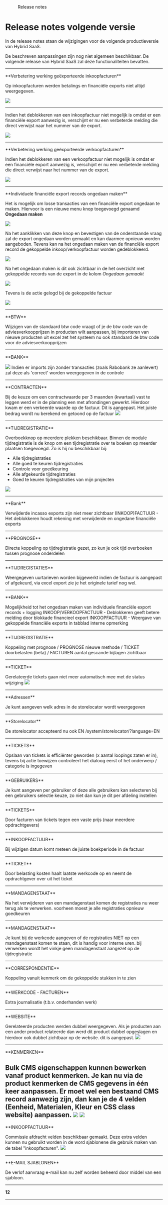 <properties>
	<page>
		<title>Release notes volgende versie</title>
	</page>
	<menu>
		<position>Release notes </position>
		<title>Volgende versie</title>
	</menu>
</properties>

# Release notes volgende versie #

In de release notes staan de wijzigingen voor de volgende productieversie van Hybrid SaaS.

<div class="info">
De beschreven aanpassingen zijn nog niet algemeen beschikbaar. De volgende release van Hybrid SaaS zal deze functionaliteiten bevatten.
</div>
 
---------------------------------------------------------------------------------------------------------	
<div class="tag-fix"></div>
**Verbetering werking geëxporteerde inkoopfacturen**

Op inkoopfacturen werden betalings en financiële exports niet altijd weergegeven.

![](images/inkoop-factuur-export-info.jpg)

---------------------------------------------------------------------------------------------------------
<div class="tag-update"></div>
Indien het deblokkeren van een inkoopfactuur niet mogelijk is omdat er een financiële export aanwezig is, verschijnt er nu een verbeterde melding die direct verwijst naar het nummer van de export.

![](images/inkoop-factuur-melding-deblokkeren.jpg)

---------------------------------------------------------------------------------------------------------
<div class="tag-update"></div>
**Verbetering werking geëxporteerde verkoopfacturen**

Indien het deblokkeren van een verkoopfactuur niet mogelijk is omdat er een financiële export aanwezig is, verschijnt er nu een verbeterde melding die direct verwijst naar het nummer van de export.

![](images/verkoop-factuur-melding-deblokkeren.jpg)

---------------------------------------------------------------------------------------------------------
<div class="tag-new"></div>
**Individuele financiële export records ongedaan maken**

Het is mogelijk om losse transacties van een financiële export ongedaan te maken. Hiervoor is een nieuwe menu knop toegevoegd genaamd **Ongedaan maken** 

![](images/financiele-export-ongedaan-maken.jpg)

Na het aanklikken van deze knop en bevestigen van de onderstaande vraag zal de export ongedaan worden gemaakt en kan daarmee opnieuw worden aangeboden. Tevens kan na het ongedaan maken van de financiële export record de gekoppelde inkoop/verkoopfactuur worden gedeblokkeerd.

![](images/financiele-export-ongedaan-maken-vraag.jpg)

Na het ongedaan maken is dit ook zichtbaar in de het overzicht met gekoppelde records van de export in de kolom *Ongedaan gemaakt*

![](images/financiele-export-ongedaan-gemaakt.jpg)

Tevens is de actie gelogd bij de gekoppelde factuur

![](images/financiele-export-ongedaan-gemaakt-log.jpg)

---------------------------------------------------------------------------------------------------------
<div class="tag-update"></div>
**BTW**

Wijzigen van de standaard btw code vraagt of je de btw code van de adviesverkoopprijzen in producten wilt aanpassen, bij importeren van nieuwe producten uit excel zet het systeem nu ook standaard de btw code voor de adviesverkoopprijzen

---------------------------------------------------------------------------------------------------------
<div class="tag-update"></div>
**BANK**

![](images/.jpg)
Indien er imports zijn zonder transacties (zoals Rabobank ze aanlevert) zal deze als 'correct' worden weergegeven in de controle

---------------------------------------------------------------------------------------------------------
<div class="tag-update"></div>
**CONTRACTEN**

Bij de keuze om een contractwaarde per 3 maanden (kwartaal) vast te leggen werd er in de planning een met afrondingen gewerkt. Hierdoor kwam er een verkeerde waarde op de factuur. Dit is aangepast. Het juiste bedrag wordt nu berekend en getoond op de factuur
![](images/contract-3-maanden.jpg)


---------------------------------------------------------------------------------------------------------
<div class="tag-new"></div>
**TIJDREGISTRATIE**


Overboekknop op meerdere plekken beschikbaar. Binnen de module tijdregistratie is de knop om een tijdregistratie over te boeken op meerder plaatsen toegevoegd. Zo is hij nu beschikbaar bij:

- Alle tijdregistraties
- Alle goed te keuren tijdregistraties
- Controle voor goedkeuring
- Alle afgekeurde tijdregistraties
- Goed te keuren tijdregistraties van mijn projecten


![](images/tijdregistratie-overboeken.jpg)

---------------------------------------------------------------------------------------------------------
<div class="tag-update"></div>
**Bank**

Verwijderde incasso exports zijn niet meer zichtbaar (INKOOP)FACTUUR - Het deblokkeren houdt rekening met verwijderde en ongedane financiële exports

---------------------------------------------------------------------------------------------------------
<div class="tag-update"></div>
**PROGNOSE**

 Directe koppeling op tijdregistratie gezet, zo kun je ook tijd overboeken tussen prognose onderdelen

---------------------------------------------------------------------------------------------------------
<div class="tag-update"></div>
**TIJDREGISTATIES**

 Weergegeven uurtarieven worden bijgewerkt indien de factuur is aangepast of afgekeurd, via excel export zie je het originele tarief nog wel.

---------------------------------------------------------------------------------------------------------
<div class="tag-update"></div>
**BANK**

 Mogelijkheid tot het ongedaan maken van individuele financiële export records + logging INKOOP/VERKOOPFACTUUR - Deblokkeren geeft betere melding door blokkade financieel export INKOOPFACTUUR - Weergave van gekoppelde financiële exports in tabblad interne opmerking

---------------------------------------------------------------------------------------------------------
<div class="tag-update"></div>
**TIJDREGISTRATIE**

Koppeling met prognose / PROGNOSE nieuwe methode / TICKET doorbelasten (beta) / FACTUREN aantal gescande bijlagen zichtbaar

---------------------------------------------------------------------------------------------------------
<div class="tag-update"></div>
**TICKET**

Gerelateerde tickets gaan niet meer automatisch mee met de status wijziging
![](images/tickets-gerelateerd-status.jpg)

---------------------------------------------------------------------------------------------------------
<div class="tag-update"></div>
**Adressen**

Je kunt aangeven welk adres in de storelocator wordt weergegeven

---------------------------------------------------------------------------------------------------------
<div class="tag-update"></div>
**Storelocator**

De storelocator accepteerd nu ook EN /system/storelocator/?language=EN

---------------------------------------------------------------------------------------------------------
<div class="tag-update"></div>
**TICKETS**

Opslaan van tickets is efficiënter geworden (x aantal loopings zaten er in), tevens bij actie toewijzen controleert het dialoog eerst of het onderwerp / categorie is ingegeven

---------------------------------------------------------------------------------------------------------
<div class="tag-update"></div>
**GEBRUIKERS**

Je kunt aangeven per gebruiker of deze alle gebruikers kan selecteren bij een gebruikers selectie keuze, zo niet dan kun je dit per afdeling instellen

---------------------------------------------------------------------------------------------------------
<div class="tag-update"></div>
**TICKETS**

Door facturen van tickets tegen een vaste prijs (naar meerdere opdrachtgevers)

---------------------------------------------------------------------------------------------------------
<div class="tag-update"></div>
**INKOOPFACTUUR**

Bij wijzigen datum komt meteen de juiste boekperiode in de factuur

---------------------------------------------------------------------------------------------------------
<div class="tag-update"></div>
**TICKET**

Door belasting kosten haalt laatste werkcode op en neemt de opdrachtgever over uit het ticket

---------------------------------------------------------------------------------------------------------
<div class="tag-update"></div>
**MANDAGENSTAAT**

Na het verwijderen van een mandagenstaat komen de registraties nu weer terug als te verwerken. voorheen moest je alle registraties opnieuw goedkeuren

---------------------------------------------------------------------------------------------------------
<div class="tag-update"></div>
**MANDAGENSTAAT**

Je kunt bij de werkcode aangeven of de registraties NIET op een mandagenstaat komen te staan, dit is handig voor interne uren. bij verwerken wordt het vinkje geen mandagenstaat aangezet op de tijdregistratie

---------------------------------------------------------------------------------------------------------
<div class="tag-update"></div>
**CORRESPONDENTIE**

Koppeling vanuit kenmerk om de gekoppelde stukken in te zien

---------------------------------------------------------------------------------------------------------
<div class="tag-update"></div>
**WERKCODE - FACTUREN**

Extra journalisatie (t.b.v. onderhanden werk)

---------------------------------------------------------------------------------------------------------
<div class="tag-fix"></div>
**WEBSITE**

Gerelateerde producten werden dubbel weergegeven.
Als je producten aan een ander product relateerde dan werd dit product dubbel opgeslagen en hierdoor ook dubbel zichtbaar op de website. dit is aangepast. 
![](images/product-gerelateerd-dubbel.jpg)

---------------------------------------------------------------------------------------------------------
<div class="tag-update"></div>
**KENMERKEN**

Bulk CMS eigenschappen kunnen bewerken vanaf product kenmerken. Je kan nu via de product kenmerken de CMS gegevens in één keer aanpassen. Er moet wel een bestaand CMS record aanwezig zijn, dan kan je de 4 velden (Eenheid, Materialen, Kleur en CSS class website) aanpassen.
![](images/cms-bulk-aanpassing-1.jpg)
![](images/cms-bulk-aanpassing-2.jpg)
---------------------------------------------------------------------------------------------------------
<div class="tag-new"></div>
**INKOOPFACTUUR**

Commissie afdracht velden beschikbaar gemaakt. Deze extra velden kunnen nu gebruikt worden in de word sjablonene die gebruik maken van de tabel "inkoopfacturen". 
![](images/word-sjabloon-commissie.jpg)


---------------------------------------------------------------------------------------------------------
<div class="tag-new"></div>
**E-MAIL SJABLONEN**

De verlof aanvraag e-mail kan nu zelf worden beheerd door middel van een sjabloon. 

---------------------------------------------------------------------------------------------------------
**12**

---------------------------------------------------------------------------------------------------------
